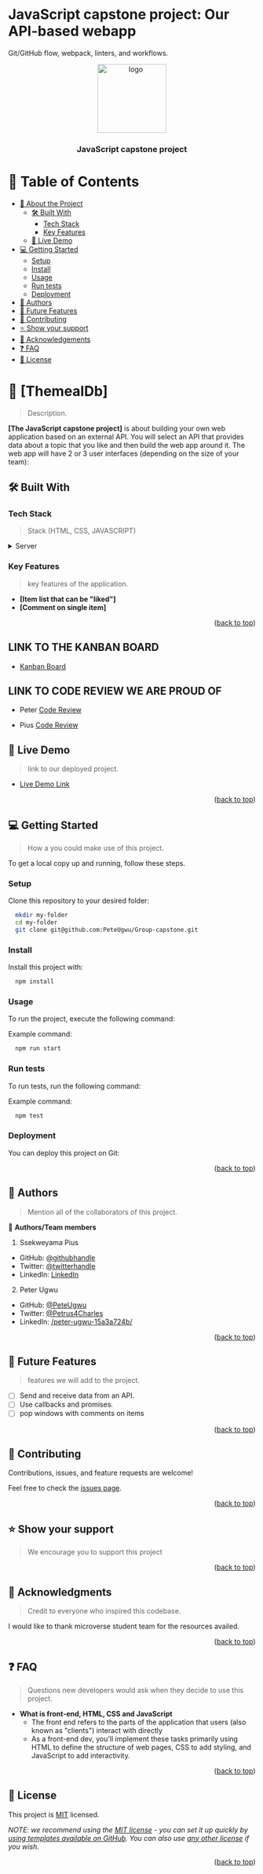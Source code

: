 # JavaScript capstone project: Our API-based webapp
Git/GitHub flow, webpack, linters, and workflows.

<a name="readme-top"> </a>


<div align="center">

  <img src="logo.png" alt="logo" width="140"  height="auto"/>
  <br/>
  <h3><b>JavaScript capstone project</b></h3>

</div>

<!-- TABLE OF CONTENTS -->

# 📗 Table of Contents

- [📖 About the Project](#about-project)
  - [🛠 Built With](#built-with)
    - [Tech Stack](#tech-stack)
    - [Key Features](#key-features)
  - [🚀 Live Demo](#live-demo)
- [💻 Getting Started](#getting-started)
  - [Setup](#setup)
  - [Install](#install)
  - [Usage](#usage)
  - [Run tests](#run-tests)
  - [Deployment](#triangular_flag_on_post-deployment)
- [👥 Authors](#authors)
- [🔭 Future Features](#future-features)
- [🤝 Contributing](#contributing)
- [⭐️ Show your support](#support)
- [🙏 Acknowledgements](#acknowledgements)
- [❓ FAQ](#faq)
- [📝 License](#license)

<!-- PROJECT DESCRIPTION -->

# 📖 [ThemealDb] <a name="about-project"></a>

> Description.

**[The JavaScript capstone project]** is about building your own web application based on an external API. You will select an API that provides data about a topic that you like and then build the web app around it. The web app will have 2 or 3 user interfaces (depending on the size of your team):

## 🛠 Built With <a name="built-with"></a>

### Tech Stack <a name="tech-stack"></a>

> Stack (HTML, CSS, JAVASCRIPT)

<details>
  <summary>Server</summary>
  <ul>
    <li><a href="https://expressjs.com/">Express.js</a></li>
  </ul>
</details>

<!-- Features -->

### Key Features <a name="key-features"></a>

> key features of the application.

- **[Item list that can be "liked"]**
- **[Comment on single item]**

<p align="right">(<a href="#readme-top">back to top</a>)</p>

## LINK TO THE KANBAN BOARD

- [Kanban Board](https://github.com/PeteUgwu/Group-capstone/projects/1)

## LINK TO CODE REVIEW WE ARE PROUD OF

- Peter [Code Review](https://github.com/PeteUgwu/Group-capstone/pull/51)

- Pius [Code Review]()

<!-- LIVE DEMO -->

## 🚀 Live Demo <a name="live-demo"></a>

> link to our deployed project.

- [Live Demo Link](https://peteugwu.github.io/Group-capstone/dist/)

<p align="right">(<a href="#readme-top">back to top</a>)</p>

<!-- GETTING STARTED -->

## 💻 Getting Started <a name="getting-started"></a>

> How a you could make use of this project.

To get a local copy up and running, follow these steps.

### Setup

Clone this repository to your desired folder:
```sh
  mkdir my-folder
  cd my-folder
  git clone git@github.com:PeteUgwu/Group-capstone.git  
```

### Install

Install this project with:
```sh
  npm install
```

### Usage

To run the project, execute the following command:

Example command:

```sh
  npm run start
```

### Run tests

To run tests, run the following command:

Example command:

```sh
  npm test
```

### Deployment

You can deploy this project on Git:


<p align="right">(<a href="#readme-top">back to top</a>)</p>

<!-- AUTHORS -->

## 👥 Authors <a name="authors"></a>

> Mention all of the collaborators of this project.

👤 **Authors/Team members**

1. Ssekweyama Pius

- GitHub: [@githubhandle](https://github.com/SSEKPIUS)
- Twitter: [@twitterhandle](https://twitter.com/SSEK_PIUS)
- LinkedIn: [LinkedIn](https://linkedin.com/in/pius-ssekweyama-23665794)

2. Peter Ugwu

- GitHub: [@PeteUgwu](https://github.com/PeteUgwu)
- Twitter: [@Petrus4Charles](https://twitter.com/Petrus4Charles)
- LinkedIn: [/peter-ugwu-15a3a724b/](https://www.linkedin.com/in/peter-ugwu-15a3a724b/)


<p align="right">(<a href="#readme-top">back to top</a>)</p>

<!-- FUTURE FEATURES -->

## 🔭 Future Features <a name="future-features"></a>

> features we will add to the project.

- [ ] Send and receive data from an API.
- [ ] Use callbacks and promises.
- [ ] pop windows with comments on items
 
<p align="right">(<a href="#readme-top">back to top</a>)</p>

<!-- CONTRIBUTING -->

## 🤝 Contributing <a name="contributing"></a>

Contributions, issues, and feature requests are welcome!

Feel free to check the [issues page](https://github.com/PeteUgwu/Group-capstone/issues).

<p align="right">(<a href="#readme-top">back to top</a>)</p>

<!-- SUPPORT -->

## ⭐️ Show your support <a name="support"></a>

> We encourage you to support this project

<p align="right">(<a href="#readme-top">back to top</a>)</p>

<!-- ACKNOWLEDGEMENTS -->

## 🙏 Acknowledgments <a name="acknowledgements"></a>

> Credit to everyone who inspired this codebase.

I would like to thank microverse student team for the resources availed.

<p align="right">(<a href="#readme-top">back to top</a>)</p>

<!-- FAQ (optional) -->

## ❓ FAQ <a name="faq"></a>

> Questions new developers would ask when they decide to use this project.

- **What is front-end, HTML, CSS and JavaScript**
  - The front end refers to the parts of the application that users (also known as "clients") interact with directly
  - As a front-end dev, you'll implement these tasks primarily using HTML to define the structure of web pages, CSS to add styling, and JavaScript to add interactivity.

<p align="right">(<a href="#readme-top">back to top</a>)</p>

<!-- LICENSE -->

## 📝 License <a name="license"></a>

This project is [MIT](./LICENSE) licensed.

_NOTE: we recommend using the [MIT license](https://choosealicense.com/licenses/mit/) - you can set it up quickly by [using templates available on GitHub](https://docs.github.com/en/communities/setting-up-your-project-for-healthy-contributions/adding-a-license-to-a-repository). You can also use [any other license](https://choosealicense.com/licenses/) if you wish._

<p align="right">(<a href="#readme-top">back to top</a>)</p>
